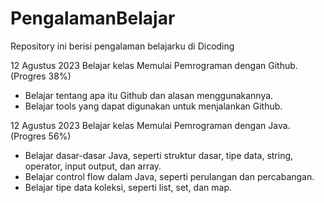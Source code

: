 # PengalamanBelajar
Repository ini berisi pengalaman belajarku di Dicoding

12 Agustus 2023
Belajar kelas Memulai Pemrograman dengan Github. (Progres 38%)
* Belajar tentang apa itu Github dan alasan menggunakannya.
* Belajar tools yang dapat digunakan untuk menjalankan Github.

12 Agustus 2023
Belajar kelas Memulai Pemrograman dengan Java. (Progres 56%)
* Belajar dasar-dasar Java, seperti struktur dasar, tipe data, string, operator, input output, dan array.
* Belajar control flow dalam Java, seperti perulangan dan percabangan.
* Belajar tipe data koleksi, seperti list, set, dan map.
